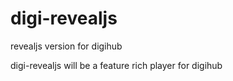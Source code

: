 # digi-revealjs
revealjs version for digihub

digi-revealjs will be a feature rich player for digihub
